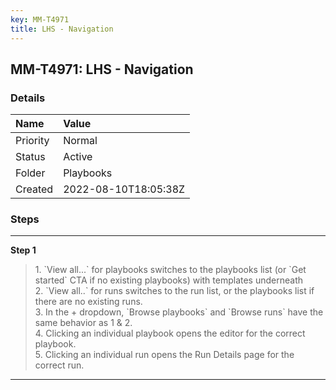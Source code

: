 ```yaml
---
key: MM-T4971
title: LHS - Navigation
---
```


## MM-T4971: LHS - Navigation

### Details

| Name     | Value                |
| :------- | :------------------- |
| Priority | Normal               |
| Status   | Active               |
| Folder   | Playbooks            |
| Created  | 2022-08-10T18:05:38Z |

### Steps

<hr/>

**Step 1**

> <article>1. `View all...` for playbooks switches to the playbooks list (or `Get started` CTA if no existing playbooks) with templates underneath<br />2. `View all..` for runs switches to the run list, or the playbooks list if there are no existing runs.<br />3. In the + dropdown, `Browse playbooks` and `Browse runs` have the same behavior as 1 &amp; 2.<br />4. Clicking an individual playbook opens the editor for the correct playbook.<br />5. Clicking an individual run opens the Run Details page for the correct run.</article>

<hr/>
